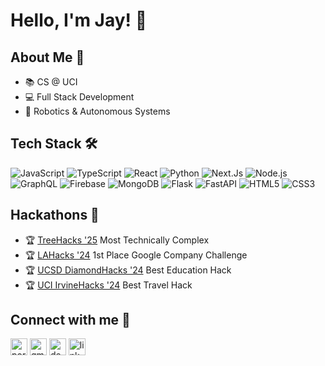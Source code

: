 # Hello, I'm Jay! 👋

## About Me 📖
- 📚 CS @ UCI
- 💻 Full Stack Development
- 🤖 Robotics & Autonomous Systems


## Tech Stack 🛠️

![JavaScript](https://img.shields.io/badge/JavaScript-F7DF1E?style=for-the-badge&logo=javascript&logoColor=black)
![TypeScript](https://img.shields.io/badge/TypeScript-3178C6?style=for-the-badge&logo=typescript&logoColor=white)
![React](https://img.shields.io/badge/React-20232A?style=for-the-badge&logo=react&logoColor=61DAFB)
![Python](https://img.shields.io/badge/Python-3776AB?style=for-the-badge&logo=python&logoColor=white)
![Next.Js](https://img.shields.io/badge/next.js-000000?style=for-the-badge&logo=nextdotjs&logoColor=white)
![Node.js](https://img.shields.io/badge/Node.js-43853D?style=for-the-badge&logo=node.js&logoColor=white)
![GraphQL](https://img.shields.io/badge/GraphQL-E10098?style=for-the-badge&logo=graphql&logoColor=white)
![Firebase](https://img.shields.io/badge/Firebase-FFCA28?style=for-the-badge&logo=firebase&logoColor=black)
![MongoDB](https://img.shields.io/badge/MongoDB-4EA94B?style=for-the-badge&logo=mongodb&logoColor=white)
![Flask](https://img.shields.io/badge/Flask-000000?style=for-the-badge&logo=flask&logoColor=white)
![FastAPI](https://img.shields.io/badge/FastAPI-005571?style=for-the-badge&logo=fastapi&logoColor=white)
![HTML5](https://img.shields.io/badge/HTML5-E34F26?style=for-the-badge&logo=html5&logoColor=white)
![CSS3](https://img.shields.io/badge/CSS3-1572B6?style=for-the-badge&logo=css3&logoColor=white)


## Hackathons 🥇
- 🏆 [TreeHacks '25](https://devpost.com/software/teachme-3p7bw1) Most Technically Complex
- 🏆 [LAHacks '24](https://devpost.com/software/teachme-3p7bw1) 1st Place Google Company Challenge
- 🏆 [UCSD DiamondHacks '24](https://devpost.com/software/abseas) Best Education Hack
- 🏆 [UCI IrvineHacks '24](https://devpost.com/software/xplore-p1dnvc) Best Travel Hack

## Connect with me 🤝

<a href="https://jaywu.dev"><img src="https://img.shields.io/static/v1?message=Website&logo=globe&label=&color=0A0A0A&logoColor=white&labelColor=&style=for-the-badge" height="27" alt="portfolio logo"/></a>
<a href="mailto:jayqw@uci.edu"><img src="https://img.shields.io/static/v1?message=Gmail&logo=gmail&label=&color=D14836&logoColor=white&labelColor=&style=for-the-badge" height="27" alt="gmail logo"/></a>
<a href="https://devpost.com/jayqwu/"><img src="https://img.shields.io/static/v1?message=Devpost&logo=devpost&label=&color=013E55&logoColor=white&labelColor=&style=for-the-badge" height="27" alt="devpost logo"/></a>
<a href="https://www.linkedin.com/in/jayqw/"><img src="https://img.shields.io/static/v1?message=LinkedIn&logo=linkedin&label=&color=0077B5&logoColor=white&labelColor=&style=for-the-badge" height="27" alt="linkedin logo"/></a>

